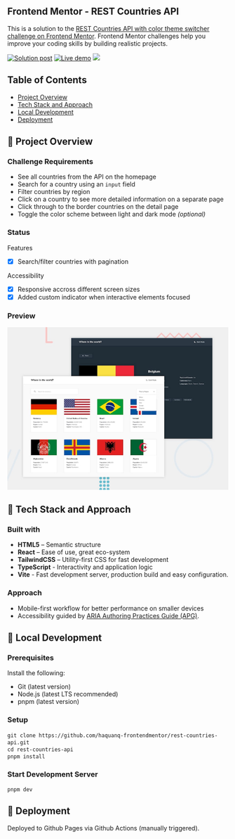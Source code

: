## Frontend Mentor - REST Countries API

This is a solution to the [REST Countries API with color theme switcher challenge on Frontend Mentor](https://www.frontendmentor.io/challenges/rest-countries-api-with-color-theme-switcher-5cacc469fec04111f7b848ca). Frontend Mentor challenges help you improve your coding skills by building realistic projects.

<p>
  <a href="">
    <img
      alt="Solution post"
      src="https://img.shields.io/badge/Frontendmentor-blue?label=Solution%20on"
    /></a>
  <a href="https://haquanq-frontendmentor.github.io/rest-countries-api/">
    <img
      alt="Live demo"
      src="https://img.shields.io/badge/Demo-teal?label=Live"
    /></a>
  <a href="./LICENSE"
    ><img
      allt="MIT License"
      src="https://img.shields.io/badge/MIT-blue?label=license"
  /></a>
</p>

## Table of Contents

- [Project Overview](#sunrise-project-overview)
- [Tech Stack and Approach](#stars-tech-stack-and-approach)
- [Local Development](#leaves-local-development)
- [Deployment](#maple_leaf-deployment)

## :sunrise: Project Overview

### Challenge Requirements

- See all countries from the API on the homepage
- Search for a country using an `input` field
- Filter countries by region
- Click on a country to see more detailed information on a separate page
- Click through to the border countries on the detail page
- Toggle the color scheme between light and dark mode _(optional)_

### Status

Features

- [x] Search/filter countries with pagination

Accessibility

- [x] Responsive accross different screen sizes
- [x] Added custom indicator when interactive elements focused

### Preview

![](./docs/preview.jpg)

## :stars: Tech Stack and Approach

### Built with

- **HTML5** – Semantic structure
- **React** – Ease of use, great eco-system
- **TailwindCSS** – Utility-first CSS for fast development
- **TypeScript** - Interactivity and application logic
- **Vite** - Fast development server, production build and easy configuration.

### Approach

- Mobile-first workflow for better performance on smaller devices
- Accessibility guided by [ARIA Authoring Practices Guide (APG)](https://www.w3.org/WAI/ARIA/apg/).

## :leaves: Local Development

### Prerequisites

Install the following:

- Git (latest version)
- Node.js (latest LTS recommended)
- pnpm (latest version)

### Setup

```
git clone https://github.com/haquanq-frontendmentor/rest-countries-api.git
cd rest-countries-api
pnpm install
```

### Start Development Server

```
pnpm dev
```

## :maple_leaf: Deployment

Deployed to Github Pages via Github Actions (manually triggered).
